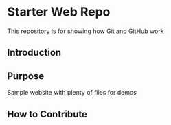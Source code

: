 # Starter Web Repo

This repository is for showing how Git and GitHub work

## Introduction

## Purpose
Sample website with plenty of files for demos

## How to Contribute


